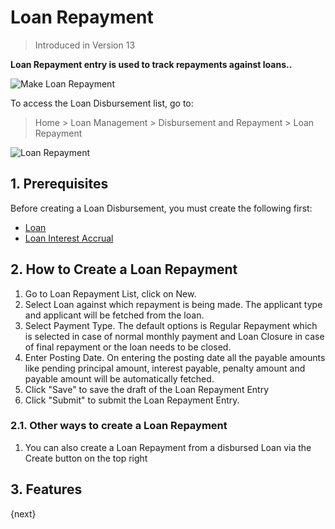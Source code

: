 <!-- add-breadcrumbs -->
# Loan Repayment
> Introduced in Version 13

**Loan Repayment entry is used to track repayments against loans..**

<img class="screenshot" alt="Make Loan Repayment" src="{{docs_base_url}}/assets/img/loan-management/loan-repayment-flow.png">

To access the Loan Disbursement list, go to:
> Home > Loan Management > Disbursement and Repayment > Loan Repayment


<img class="screenshot" alt="Loan Repayment" src="{{docs_base_url}}/assets/img/loan-management/loan-repayment.png">

## 1. Prerequisites
Before creating a Loan Disbursement, you must create the following first:

* [Loan](/docs/user/manual/en/loan-management/loan)
* [Loan Interest Accrual](/docs/user/manual/en/loan-management/loan-interest-accrual)


## 2. How to Create a Loan Repayment
1. Go to Loan Repayment List, click on New.
2. Select Loan against which repayment is being made. The applicant type and applicant will be fetched from the loan.
3. Select Payment Type. The default options is Regular Repayment which is selected in case of normal monthly payment and Loan Closure in case of final repayment or the loan needs to be closed.
4. Enter Posting Date. On entering the posting date all the payable amounts like pending principal amount, interest payable, penalty amount and payable amount will be automatically fetched.
7. Click "Save" to save the draft of the Loan Repayment Entry
8. Click "Submit" to submit the Loan Repayment Entry.

### 2.1. Other ways to create a Loan Repayment
1. You can also create a Loan Repayment from a disbursed Loan via the Create button on the top right

## 3. Features

{next}




